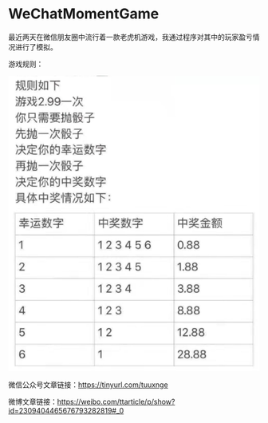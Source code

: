# WeChatMomentGame

最近两天在微信朋友圈中流行着一款老虎机游戏，我通过程序对其中的玩家盈亏情况进行了模拟。

游戏规则：

![image](https://github.com/yyyeying/WeChatMomentGame/blob/master/rule.png)

微信公众号文章链接：https://tinyurl.com/tuuxnge

微博文章链接：https://weibo.com/ttarticle/p/show?id=2309404465676793282819#_0
